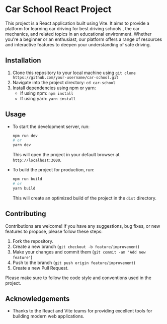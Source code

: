 # Car School React Project

This project is a React application built using Vite. It aims to provide a platform for learning car driving for best driving schools , the car mechanics, and related topics in an educational environment. Whether you're a beginner or an enthusiast, our platform offers a range of resources and interactive features to deepen your understanding of safe driving.

## Installation

1. Clone this repository to your local machine using `git clone https://github.com/your-username/car-school.git`
2. Navigate into the project directory: `cd car-school`
3. Install dependencies using npm or yarn:
   - If using npm: `npm install`
   - If using yarn: `yarn install`

## Usage

- To start the development server, run:
  ```bash
  npm run dev
  # or
  yarn dev
  ```
  This will open the project in your default browser at `http://localhost:3000`.

- To build the project for production, run:
  ```bash
  npm run build
  # or
  yarn build
  ```
  This will create an optimized build of the project in the `dist` directory.

## Contributing

Contributions are welcome! If you have any suggestions, bug fixes, or new features to propose, please follow these steps:

1. Fork the repository.
2. Create a new branch (`git checkout -b feature/improvement`)
3. Make your changes and commit them (`git commit -am 'Add new feature'`)
4. Push to the branch (`git push origin feature/improvement`)
5. Create a new Pull Request.

Please make sure to follow the code style and conventions used in the project.

## Acknowledgements

- Thanks to the React and Vite teams for providing excellent tools for building modern web applications.
  
